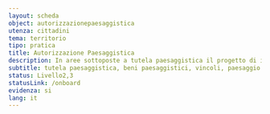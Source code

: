 ```yaml
---
layout: scheda
object: autorizzazionepaesaggistica
utenza: cittadini
tema: territorio
tipo: pratica
title: Autorizzazione Paesaggistica
description: In aree sottoposte a tutela paesaggistica il progetto di interventi di modifica del paesaggio necessita di apposita autorizzazione, fatte salve alcune eccezioni
subtitle: tutela paesaggistica, beni paesaggistici, vincoli, paesaggio
status: Livello2,3
statusLink: /onboard
evidenza: si
lang: it
---
```

